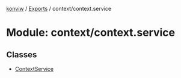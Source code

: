 [konviw]() / [Exports](../modules.md) / context/context.service

# Module: context/context.service

## Classes

- [ContextService](../classes/context_context_service.contextservice.md)
